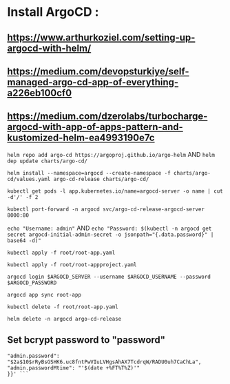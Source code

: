 # Install ArgoCD : 
## https://www.arthurkoziel.com/setting-up-argocd-with-helm/
## https://medium.com/devopsturkiye/self-managed-argo-cd-app-of-everything-a226eb100cf0
## https://medium.com/dzerolabs/turbocharge-argocd-with-app-of-apps-pattern-and-kustomized-helm-ea4993190e7c

``` helm repo add argo-cd https://argoproj.github.io/argo-helm ``` AND ```helm dep update charts/argo-cd/ ```

``` helm install --namespace=argocd --create-namespace -f charts/argo-cd/values.yaml argo-cd-release charts/argo-cd/ ```

``` kubectl get pods -l app.kubernetes.io/name=argocd-server -o name | cut -d'/' -f 2 ```

``` kubectl port-forward -n argocd svc/argo-cd-release-argocd-server 8000:80 ```

``` echo "Username: admin" ``` AND ``` echo "Password: $(kubectl -n argocd get secret argocd-initial-admin-secret -o jsonpath="{.data.password}" | base64 -d)" ```

``` kubectl apply -f root/root-app.yaml ```

``` kubectl apply -f root/root-appproject.yaml ```

``` argocd login $ARGOCD_SERVER --username $ARGOCD_USERNAME --password $ARGOCD_PASSWORD ```

``` argocd app sync root-app ```

``` kubectl delete -f root/root-app.yaml ```

``` helm delete -n argocd argo-cd-release ``` 

## Set bcrypt password to "password"
``` kubectl -n argocd patch secret argocd-secret   -p '{"stringData": {
"admin.password": "$2a$10$rRyBsGSHK6.uc8fntPwVIuLVHgsAhAX7TcdrqW/RADU0uh7CaChLa",
"admin.passwordMtime": "'$(date +%FT%T%Z)'"
}}' ```
